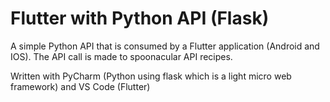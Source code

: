 # Flutter with Python API (Flask)

A simple Python API that is consumed by a Flutter application (Android and IOS).
The API call is made to spoonacular API recipes.

Written with PyCharm (Python using flask which is a light micro web framework) and VS Code (Flutter) 

